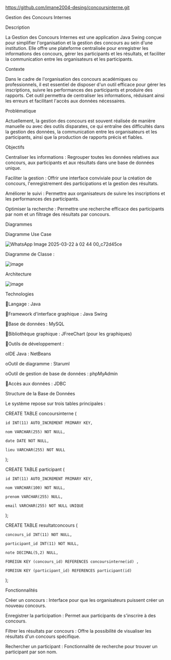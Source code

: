 https://github.com/imane2004-desing/concoursinterne.git

Gestion des Concours Internes

Description

La Gestion des Concours Internes est une application Java Swing conçue pour simplifier l'organisation et la gestion des concours au sein d'une institution. Elle offre une plateforme centralisée pour enregistrer les informations des concours, gérer les participants et les résultats, et faciliter la communication entre les organisateurs et les participants.

Contexte

Dans le cadre de l'organisation des concours académiques ou professionnels, il est essentiel de disposer d'un outil efficace pour gérer les inscriptions, suivre les performances des participants et produire des rapports. Cet outil permettra de centraliser les informations, réduisant ainsi les erreurs et facilitant l'accès aux données nécessaires.

Problématique

Actuellement, la gestion des concours est souvent réalisée de manière manuelle ou avec des outils disparates, ce qui entraîne des difficultés dans la gestion des données, la communication entre les organisateurs et les participants, ainsi que la production de rapports précis et fiables.

Objectifs

Centraliser les informations : Regrouper toutes les données relatives aux concours, aux participants et aux résultats dans une base de données unique.

Faciliter la gestion : Offrir une interface conviviale pour la création de concours, l'enregistrement des participations et la gestion des résultats.

Améliorer le suivi : Permettre aux organisateurs de suivre les inscriptions et les performances des participants.

Optimiser la recherche : Permettre une recherche efficace des participants par nom et un filtrage des résultats par concours.

Diagrammes

Diagramme Use Case 

![WhatsApp Image 2025-03-22 à 02 44 00_c72d45ce](https://github.com/user-attachments/assets/3cb8ba23-c55f-4d45-bbc5-bbdbbb6c0154)


Diagramme de Classe :

![image](https://github.com/user-attachments/assets/49b75c1c-95ea-4f5c-9f15-fc74b5e482fd)

Architecture

![image](https://github.com/user-attachments/assets/dc711cd8-48c4-4c6a-8309-aaa8a3f5f4dd)


Technologies

Langage : Java

Framework d'interface graphique : Java Swing

Base de données : MySQL

Bibliothèque graphique : JFreeChart (pour les graphiques)

Outils de développement :

oIDE Java : NetBeans

oOutil de diagramme : Staruml

oOutil de gestion de base de données : phpMyAdmin

Accès aux données : JDBC

Structure de la Base de Données

Le système repose sur trois tables principales :

CREATE TABLE concoursinterne (

    id INT(11) AUTO_INCREMENT PRIMARY KEY,
    
    nom VARCHAR(255) NOT NULL,
    
    date DATE NOT NULL,
    
    lieu VARCHAR(255) NOT NULL
    
);

CREATE TABLE participant (

    id INT(11) AUTO_INCREMENT PRIMARY KEY,
    
    nom VARCHAR(100) NOT NULL,
    
    prenom VARCHAR(255) NULL,
    
    email VARCHAR(255) NOT NULL UNIQUE
    
);

CREATE TABLE resultatconcours (

   
    concours_id INT(11) NOT NULL,
    
    participant_id INT(11) NOT NULL,
    
    note DECIMAL(5,2) NULL,
    
    FOREIGN KEY (concours_id) REFERENCES concoursinterne(id) ,
    
    FOREIGN KEY (participant_id) REFERENCES participant(id)
    
);

Fonctionnalités

Créer un concours : Interface pour que les organisateurs puissent créer un nouveau concours.

Enregistrer la participation : Permet aux participants de s'inscrire à des concours.

Filtrer les résultats par concours : Offre la possibilité de visualiser les résultats d'un concours spécifique.

Rechercher un participant : Fonctionnalité de recherche pour trouver un participant par son nom.


